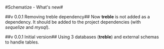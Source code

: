 #Schematize - What's new#

##v 0.0.1 Removing treble dependency##
Now **treble** is not added as a dependency. It should be added to the project dependencies (with _sequelize_ and _mysql_).

##v 0.0.1 Initial version##
Using 3 databases (**treble**) and external schemas to handle tables.
